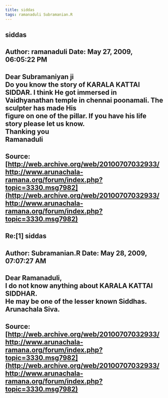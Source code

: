 ```yaml
--- 
title: siddas   
tags: ramanaduli Subramanian.R  
---  
```

## siddas  
Author: ramanaduli          Date: May 27, 2009, 06:05:22 PM  
---  
Dear Subramaniyan ji   
Do you know the story of KARALA KATTAI SIDDAR. I think He got immersed in  
Vaidhyanathan temple in chennai poonamali. The sculpter has made His   
figure on one of the pillar. If you have his life story please let us know.   
Thanking you   
Ramanaduli
 ---  
Source:[http://web.archive.org/web/20100707032933/http://www.arunachala-ramana.org/forum/index.php?topic=3330.msg7982](http://web.archive.org/web/20100707032933/http://www.arunachala-ramana.org/forum/index.php?topic=3330.msg7982)   
---  

## Re:[1] siddas  
Author: Subramanian.R       Date: May 28, 2009, 07:07:27 AM  
---  
Dear Ramanaduli,   
I do not know anything about KARALA KATTAI SIDDHAR.   
He may be one of the lesser known Siddhas.   
Arunachala Siva.
 ---  
Source:[http://web.archive.org/web/20100707032933/http://www.arunachala-ramana.org/forum/index.php?topic=3330.msg7982](http://web.archive.org/web/20100707032933/http://www.arunachala-ramana.org/forum/index.php?topic=3330.msg7982)   
---  

